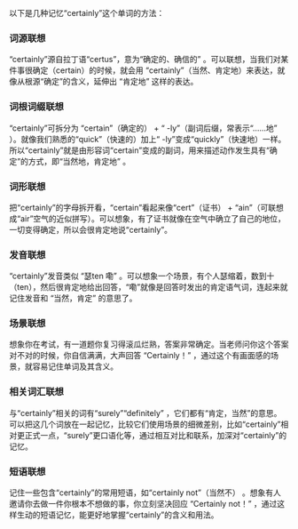 以下是几种记忆“certainly”这个单词的方法：

### 词源联想
“certainly”源自拉丁语“certus”，意为“确定的、确信的” 。可以联想，当我们对某件事很确定（certain）的时候，就会用 “certainly”（当然、肯定地）来表达，就像从根源“确定”的含义，延伸出 “肯定地” 这样的表达。

### 词根词缀联想
“certainly”可拆分为 “certain”（确定的） + “ -ly”（副词后缀，常表示“……地” ）。就像我们熟悉的“quick”（快速的）加上“ -ly”变成“quickly”（快速地）一样。所以“certainly”就是由形容词“certain”变成的副词，用来描述动作发生具有“确定”的方式，即“当然地，肯定地” 。

### 词形联想
把“certainly”的字母拆开看，“certain”看起来像“cert”（证书） + “ain”（可联想成“air”空气的近似拼写）。可以想象，有了证书就像在空气中确立了自己的地位，一切变得确定，所以会很肯定地说“certainly”。

### 发音联想
“certainly”发音类似 “瑟ten 嘞” 。可以想象一个场景，有个人瑟缩着，数到十（ten），然后很肯定地给出回答，“嘞”就像是回答时发出的肯定语气词，连起来就记住发音和 “当然，肯定” 的意思了。

### 场景联想
想象你在考试，有一道题你复习得滚瓜烂熟，答案非常确定。当老师问你这个答案对不对的时候，你自信满满，大声回答 “Certainly！” ，通过这个有画面感的场景，就容易记住单词及其含义。

### 相关词汇联想
与“certainly”相关的词有“surely”“definitely” ，它们都有“肯定，当然”的意思。可以把这几个词放在一起记忆，比较它们使用场景的细微差别，比如“certainly”相对更正式一点，“surely”更口语化等，通过相互对比和联系，加深对“certainly”的记忆。

### 短语联想
记住一些包含“certainly”的常用短语，如“certainly not”（当然不） 。想象有人邀请你去做一件你根本不想做的事，你立刻坚决回应 “Certainly not！” ，通过这样生动的短语记忆，能更好地掌握“certainly”的含义和用法。 